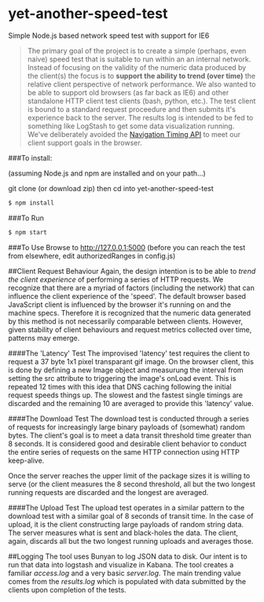 yet-another-speed-test
======================

Simple Node.js based network speed test with support for IE6

> The primary goal of the project is to create a simple (perhaps, even naive) speed test that is suitable to run within
> an an internal network. Instead of focusing on the validity of the numeric data produced by the client(s)
> the focus is to **support the ability to trend (over time)** the relative client perspective of network performance.
> We also wanted to be able to support old browsers (as far back as IE6) and other standalone HTTP client test clients
> (bash, python, etc.). The test client is bound to a standard request proceedure and then submits it's experience back
> to the server. The results log is intended to be fed to something like LogStash to get some data visualization
> running. We've deliberately avoided the [Navigation Timing API] to meet our client support goals in the browser.

###To install:

(assuming Node.js and npm are installed and on your path...)

git clone (or download zip) then cd into yet-another-speed-test

```sh
$ npm install
```
###To Run
```sh
$ npm start
```
###To Use
Browse to http://127.0.0.1:5000
(before you can reach the test from elsewhere, edit authorizedRanges in config.js)

##Client Request Behaviour
Again, the design intention is to be able to *trend the client experience* of performing a series of HTTP requests.
We recognize that there are a myriad of factors (including the network) that can influence the client experience of
the 'speed'. The default browser based JavaScript client is influenced by the browser it's running on and the machine
specs. Therefore it is recognized that the numeric data generated by this method is not necessarily comparable between
clients. However, given stability of client behaviours and request metrics collected over time, patterns may emerge.

####The 'Latency' Test
The improvised 'latency' test requires the client to request a 37 byte 1x1 pixel transparant gif image. On the browser
client, this is done by defining a new Image object and measurung the interval from setting the src attribute to
triggering the image's onLoad event. This is repeated 12 times with this idea that DNS caching following the initial
request speeds things up. The slowest and the fastest single timings are discarded and the remaining 10 are averaged
to provide this 'latency' value.

####The Download Test
The download test is conducted through a series of requests for increasingly large binary payloads of (somewhat) random
bytes. The client's goal is to meet a data transit threshold time greater than 8 seconds. It is considered good and
desirable client behavior to conduct the entire series of requests on the same HTTP connection using HTTP keep-alive.

Once the server reaches the upper limit of the package sizes it is willing to serve (or the client measures the 8
second threshold, all but the two longest running requests are discarded and the longest are averaged.

####The Upload Test
The upload test operates in a similar pattern to the download test with a similar goal of 8 seconds of transit time. In
the case of upload, it is the client constructing large payloads of random string data. The server measures what is
sent and black-holes the data. The client, again, discards all but the two longest running uploads and averages those.

##Logging
The tool uses Bunyan to log JSON data to disk. Our intent is to run that data into logstash and visualize in
Kabana. The tool creates a familiar *access.log* and a very basic *server.log*. The main trending value comes from the
*results.log* which is populated with data submitted by the clients upon completion of the tests.

[navigation timing api]:http://www.w3.org/TR/navigation-timing/